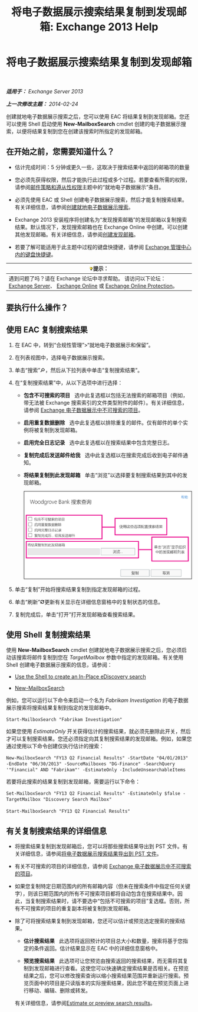 ﻿---
title: '将电子数据展示搜索结果复制到发现邮箱: Exchange 2013 Help'
TOCTitle: 将电子数据展示搜索结果复制到发现邮箱
ms:assetid: bff2ce89-9e6f-494a-bd6a-2f2011507845
ms:mtpsurl: https://technet.microsoft.com/zh-cn/library/Dn624163(v=EXCHG.150)
ms:contentKeyID: 61183396
ms.date: 01/11/2018
mtps_version: v=EXCHG.150
ms.translationtype: HT
---

# 将电子数据展示搜索结果复制到发现邮箱

 

_**适用于：** Exchange Server 2013_

_**上一次修改主题：** 2014-02-24_

创建就地电子数据展示搜索之后，您可以使用 EAC 将结果复制到发现邮箱。您还可以使用 Shell 启动使用 **New-MailboxSearch** cmdlet 创建的电子数据展示搜索，以便将结果复制到您在创建该搜索时所指定的发现邮箱。

## 在开始之前，您需要知道什么？

  - 估计完成时间：5 分钟或更久一些，这取决于搜索结果中返回的邮箱项的数量

  - 您必须先获得权限，然后才能执行此过程或多个过程。若要查看所需的权限，请参阅[邮件策略和遵从性权限](messaging-policy-and-compliance-permissions-exchange-2013-help.md)主题中的“就地电子数据展示”条目。

  - 必须先使用 EAC 或 Shell 创建电子数据展示搜索，然后才能复制搜索结果。有关详细信息，请参阅[创建就地电子数据展示搜索](create-an-in-place-ediscovery-search-exchange-2013-help.md)。

  - Exchange 2013 安装程序将创建名为“发现搜索邮箱”的发现邮箱以复制搜索结果。默认情况下，发现搜索邮箱也在 Exchange Online 中创建。可以创建其他发现邮箱。有关详细信息，请参阅[创建发现邮箱](create-a-discovery-mailbox-exchange-2013-help.md)。

  - 若要了解可能适用于此主题中过程的键盘快捷键，请参阅 [Exchange 管理中心内的键盘快捷键](keyboard-shortcuts-in-the-exchange-admin-center-exchange-online-protection-help.md)。

<table>
<thead>
<tr class="header">
<th><img src="images/Bb124558.tip(EXCHG.150).gif" title="提示" alt="提示" />提示：</th>
</tr>
</thead>
<tbody>
<tr class="odd">
<td>遇到问题了吗？请在 Exchange 论坛中寻求帮助。 请访问以下论坛：<a href="https://go.microsoft.com/fwlink/p/?linkid=60612">Exchange Server</a>、 <a href="https://go.microsoft.com/fwlink/p/?linkid=267542">Exchange Online</a> 或 <a href="https://go.microsoft.com/fwlink/p/?linkid=285351">Exchange Online Protection</a>。</td>
</tr>
</tbody>
</table>


## 要执行什么操作？

## 使用 EAC 复制搜索结果

1.  在 EAC 中，转到“合规性管理”\>“就地电子数据展示和保留”。

2.  在列表视图中，选择电子数据展示搜索。

3.  单击“搜索”![搜索图标](images/Dn750895.773574d0-9b92-4cab-9f6b-81532c7418b9(EXCHG.150).gif "搜索图标")，然后从下拉列表中单击“复制搜索结果”。

4.  在“复制搜索结果”中，从以下选项中进行选择：
    
      - **包含不可搜索的项目**   选中此复选框以包括无法搜索的邮箱项目（例如，带无法被 Exchange 搜索索引的文件类型附件的邮件）。有关详细信息，请参阅 [Exchange 电子数据展示中不可搜索的项目](unsearchable-items-in-exchange-ediscovery-exchange-2013-help.md)。
    
      - **启用重复数据删除**   选中此复选框以排除重复的邮件。仅有邮件的单个实例将被复制到发现邮箱。
    
      - **启用完全日志记录**   选中此复选框以在搜索结果中包含完整日志。
    
      - **复制完成后发送邮件给我**   选中此复选框以在搜索完成后收到电子邮件通知。
    
      - **将结果复制到此发现邮箱**   单击“浏览”以选择要复制搜索结果到其中的发现邮箱。
        
        ![复制搜索结果](images/Dn624163.875e25ed-8308-408c-92c4-8c76fc9d9bfc(EXCHG.150).gif "复制搜索结果")  

5.  单击“复制”开始将搜索结果复制到指定发现邮箱的过程。

6.  单击“刷新”![刷新图标](images/Dd353189.85f271ca-32a4-426c-842a-d2172567099d(EXCHG.150).gif "刷新图标")更新有关显示在详细信息窗格中的复制状态的信息。

7.  复制完成后，单击“打开”打开发现邮箱查看搜索结果。

## 使用 Shell 复制搜索结果

使用 **New-MailboxSearch** cmdlet 创建就地电子数据展示搜索之后，您必须启动该搜索将邮件复制到您在 *TargetMailbox* 参数中指定的发现邮箱。有关使用 Shell 创建电子数据展示搜索的信息，请参阅：

  - [Use the Shell to create an In-Place eDiscovery search](create-an-in-place-ediscovery-search-exchange-2013-help.md)

  - [New-MailboxSearch](https://technet.microsoft.com/zh-cn/library/dd298064\(v=exchg.150\))

例如，您可以运行以下命令来启动一个名为 *Fabrikam Investigation* 的电子数据展示搜索将搜索结果复制到指定的发现邮箱中。

    Start-MailboxSearch "Fabrikam Investigation"

如果您使用 *EstimateOnly* 开关获得估计的搜索结果，就必须先删除此开关，然后才可以复制搜索结果。您还必须指定向其复制搜索结果的发现邮箱。例如，如果您通过使用以下命令创建仅执行估计的搜索：

    New-MailboxSearch "FY13 Q2 Financial Results" -StartDate "04/01/2013" -EndDate "06/30/2013" -SourceMailboxes "DG-Finance" -SearchQuery '"Financial" AND "Fabrikam"' -EstimateOnly -IncludeUnsearchableItems

若要将此搜索的结果复制到发现邮箱，需要运行以下命令：

    Set-MailboxSearch "FY13 Q2 Financial Results" -EstimateOnly $false -TargetMailbox "Discovery Search Mailbox"

    Start-MailboxSearch "FY13 Q2 Financial Results"

## 有关复制搜索结果的详细信息

  - 将搜索结果复制到发现邮箱后，您可以将那些搜索结果导出到 PST 文件。有关详细信息，请参阅[将电子数据展示搜索结果导出到 PST 文件](export-ediscovery-search-results-to-a-pst-file-exchange-2013-help.md)。

  - 有关不可搜索的项目的详细信息，请参阅 [Exchange 电子数据展示中不可搜索的项目](unsearchable-items-in-exchange-ediscovery-exchange-2013-help.md)。

  - 如果您复制特定日期范围内的所有邮箱内容（但未在搜索条件中指定任何关键字），则该日期范围内的所有不可搜索项目都将自动包含在搜索结果中。因此，当复制搜索结果时，请不要选中“包括不可搜索的项目”复选框。否则，所有不可搜索的项目的重复副本将被复制到发现邮箱。

  - 除了可将搜索结果复制到发现邮箱，您还可以估计或预览选定搜索的搜索结果。
    
      - **估计搜索结果**   此选项将返回预计的项目总大小和数量，搜索将基于您指定的条件返回。估计结果显示在 EAC 中的详细信息窗格中。
    
      - **预览搜索结果**   此选项可让您预览由搜索返回的搜索结果，而无需将其复制到发现邮箱进行查看。这使您可以快速确定搜索结果是否相关。在预览结果之后，您可以修改搜索查询以缩小搜索结果范围并重新运行搜索。预览页面中的项目是只读版本的实际搜索结果，因此您不能在预览页面上进行移动、编辑、删除或转发。
    
    有关详细信息，请参阅[Estimate or preview search results](create-an-in-place-ediscovery-search-exchange-2013-help.md)。

